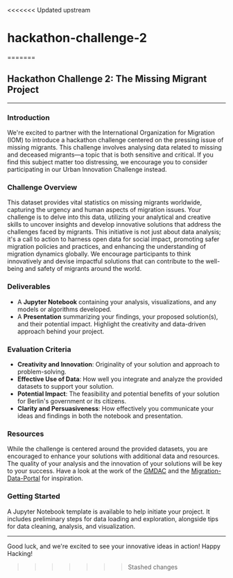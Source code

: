 <<<<<<< Updated upstream
# hackathon-challenge-2
=======
## Hackathon Challenge 2: The Missing Migrant Project
---

### Introduction
We're excited to partner with the International Organization for Migration (IOM) to introduce a hackathon challenge centered on the pressing issue of missing migrants. This challenge involves analysing data related to missing and deceased migrants—a topic that is both sensitive and critical. If you find this subject matter too distressing, we encourage you to consider participating in our Urban Innovation Challenge instead.

### Challenge Overview
This dataset provides vital statistics on missing migrants worldwide, capturing the urgency and human aspects of migration issues. Your challenge is to delve into this data, utilizing your analytical and creative skills to uncover insights and develop innovative solutions that address the challenges faced by migrants. 
This initiative is not just about data analysis; it's a call to action to harness open data for social impact, promoting safer migration policies and practices, and enhancing the understanding of migration dynamics globally. We encourage participants to think innovatively and devise impactful solutions that can contribute to the well-being and safety of migrants around the world.

### Deliverables
- A **Jupyter Notebook** containing your analysis, visualizations, and any models or algorithms developed.
- A **Presentation** summarizing your findings, your proposed solution(s), and their potential impact. Highlight the creativity and data-driven approach behind your project.

### Evaluation Criteria
- **Creativity and Innovation**: Originality of your solution and approach to problem-solving.
- **Effective Use of Data**: How well you integrate and analyze the provided datasets to support your solution.
- **Potential Impact**: The feasibility and potential benefits of your solution for Berlin's government or its citizens.
- **Clarity and Persuasiveness**: How effectively you communicate your ideas and findings in both the notebook and presentation.

### Resources
While the challenge is centered around the provided datasets, you are encouraged to enhance your solutions with additional data and resources. The quality of your analysis and the innovation of your solutions will be key to your success. Have a look at the work of the [GMDAC](https://missingmigrants.iom.int/data) and the [Migration-Data-Portal](https://www.migrationdataportal.org/themes/migrant-deaths-and-disappearances) for inspiration. 

### Getting Started
A Jupyter Notebook template is available to help initiate your project. It includes preliminary steps for data loading and exploration, alongside tips for data cleaning, analysis, and visualization.

---

Good luck, and we're excited to see your innovative ideas in action! Happy Hacking!
>>>>>>> Stashed changes
